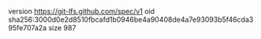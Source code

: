 version https://git-lfs.github.com/spec/v1
oid sha256:3000d0e2d8510fbcafd1b0946be4a90408de4a7e93093b5f46cda395fe707a2a
size 987
